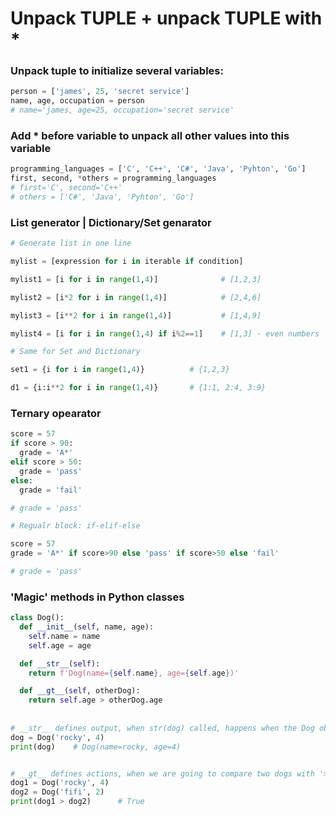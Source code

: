 # Unpack TUPLE + unpack TUPLE with *

### Unpack tuple to initialize several variables:  
```python
person = ['james', 25, 'secret service']
name, age, occupation = person
# name='james, age=25, occupation='secret service'
```  
  
### Add * before variable to unpack all other values into this variable
```python
programming_languages = ['C', 'C++', 'C#', 'Java', 'Pyhton', 'Go']
first, second, *others = programming_languages
# first='C', second='C++'
# others = ['C#', 'Java', 'Pyhton', 'Go']
```
  
### List generator | Dictionary/Set genarator
```python
# Generate list in one line

mylist = [expression for i in iterable if condition]

mylist1 = [i for i in range(1,4)]              # [1,2,3]

mylist2 = [i*2 for i in range(1,4)]            # [2,4,6]

mylist3 = [i**2 for i in range(1,4)]           # [1,4,9]

mylist4 = [i for i in range(1,4) if i%2==1]    # [1,3] - even numbers
```

```python
# Same for Set and Dictionary

set1 = {i for i in range(1,4)}          # {1,2,3}

d1 = {i:i**2 for i in range(1,4)}       # {1:1, 2:4, 3:9}
```
  
### Ternary opearator
```python
score = 57
if score > 90:
  grade = 'A*'
elif score > 50:
  grade = 'pass'
else:
  grade = 'fail'

# grade = 'pass'

# Regualr block: if-elif-else

score = 57
grade = 'A*' if score>90 else 'pass' if score>50 else 'fail'

# grade = 'pass'
```
  
### 'Magic' methods in Python classes
```python
class Dog():
  def __init__(self, name, age):
    self.name = name
    self.age = age

  def __str__(self):
    return f'Dog(name={self.name}, age={self.age})'

  def __gt__(self, otherDog):
    return self.age > otherDog.age
    
    
# __str__ defines output, when str(dog) called, happens when the Dog objects are prined
dog = Dog('rocky', 4)
print(dog)    # Dog(name=rocky, age=4)


# __gt__ defines actions, when we are going to compare two dogs with '>' operator
dog1 = Dog('rocky', 4)
dog2 = Dog('fifi', 2)
print(dog1 > dog2)      # True
```



```python
```
